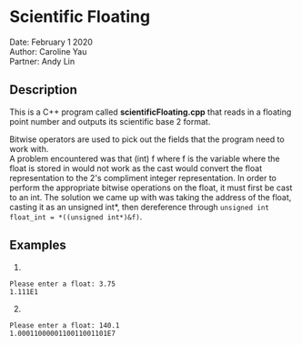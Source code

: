 # Scientific Floating
Date: February 1 2020  
Author: Caroline Yau  
Partner: Andy Lin  

## Description
This is a C++ program called **scientificFloating.cpp** that reads in a floating point number and outputs its scientific base 2 format.

Bitwise operators are used to pick out the fields that the program need to work with.  
A problem encountered was that (int) f where f is the variable where the float is stored in would not work as the cast would convert the float representation to the 2's compliment integer representation. In order to perform the appropriate bitwise operations on the float, it must first be cast to an int. The solution we came up with was taking the address of the float, casting it as an unsigned int*, then dereference through  `unsigned int float_int = *((unsigned int*)&f)`. 

## Examples  
1.
```
Please enter a float: 3.75
1.111E1
```
2. 
```
Please enter a float: 140.1
1.0001100000110011001101E7
```

